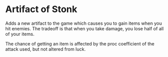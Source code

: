 # Artifact of Stonk

Adds a new artifact to the game which causes you to gain items when you hit enemies. The tradeoff is that when you take damage, you lose half of all of your items.

The chance of getting an item is affected by the proc coefficient of the attack used, but not altered from luck.
